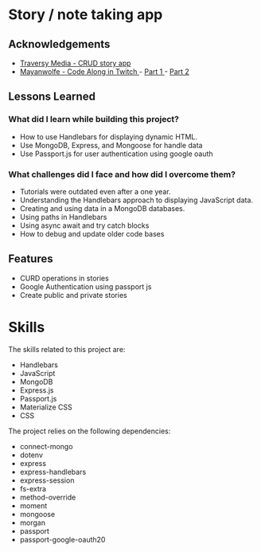 <!-- @format -->

<h1>Story / note taking app</h1>

<h2>Acknowledgements</h2>

<ul>
  <li>
    <a href="https://awesomeopensource.com/project/elangosundar/awesome-README-templates">
      Traversy Media - CRUD story app
    </a>
  </li>
  <li>
    <a href="https://www.twitch.tv/mayanwolfe">
       Mayanwolfe - Code Along in Twitch
    </a>
    - 
    <a href="https://www.youtube.com/watch?v=TmlyYKEzE_Q&t=10s">
      Part 1
    </a>
    - 
    <a href="https://www.youtube.com/watch?v=M2h-zlGGYvc&t=10s">
      Part 2
    </a>
  </li>
</ul>

<h2>Lessons Learned</h2>

<h3>What did I learn while building this project?</h3>

<ul>
  <li>How to use Handlebars for displaying dynamic HTML.</li>
  <li>Use MongoDB, Express, and Mongoose for handle data</li>
  <li>Use Passport.js for user authentication using google oauth</li>
</ul>

<h3>What challenges did I face and how did I overcome them?</h3>

<ul>
  <li>Tutorials were outdated even after a one year.</li>
  <li>Understanding the Handlebars approach to displaying JavaScript data.</li>
  <li>Creating and using data in a MongoDB databases.</li>
  <li> Using paths in Handlebars </li>
  <li>Using async await and try catch blocks</li>
  <li>How to debug and update older code bases</li>
</ul>

<h2>Features</h2>

<ul>
  <li>CURD operations in stories</li>
  <li> Google Authentication using passport js</li>
  <li>Create public and private stories </li>

</ul>

<h1>Skills</h1>

<p>The skills related to this project are:</p>

<ul>
 <li>Handlebars</li>
 <li>JavaScript</li>
  <li>MongoDB</li>
   <li>Express.js</li>
    <li>Passport.js</li>
    <li>Materialize CSS</li>
    <li>CSS</li>
  
</ul>

<p>The project relies on the following dependencies:</p>

<ul>
  <li>connect-mongo</li>
  <li>dotenv</li>
  <li>express</li>
  <li>express-handlebars</li>
  <li>express-session</li>
  <li>fs-extra</li>
  <li>method-override</li>
  <li>moment</li>
  <li>mongoose</li>
  <li>morgan</li>
  <li>passport</li>
  <li>passport-google-oauth20</li>
</ul>

